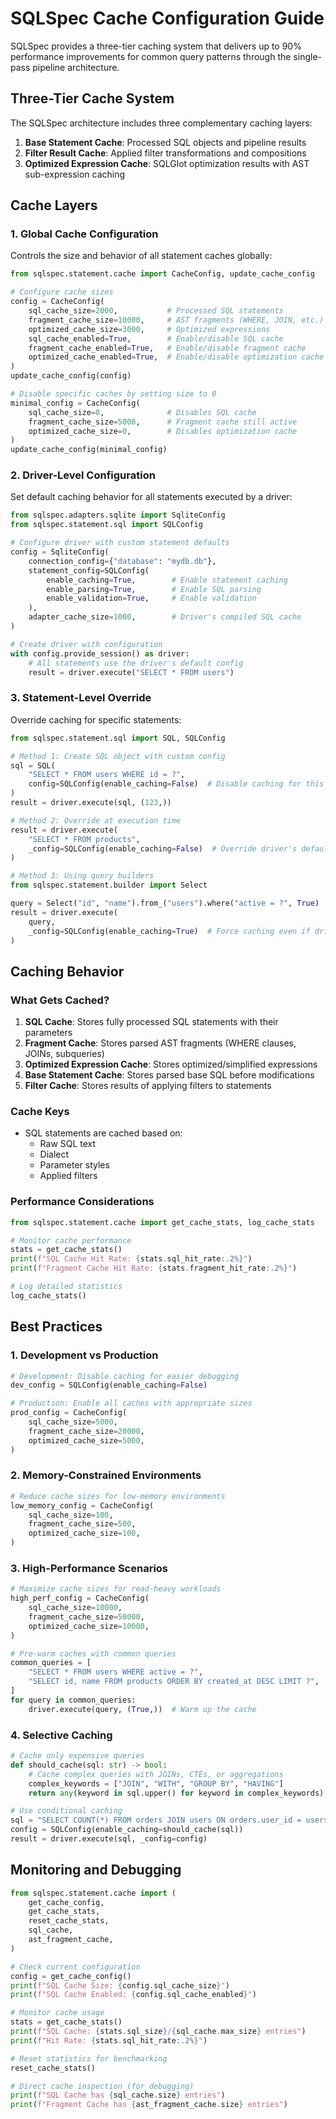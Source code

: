 # SQLSpec Cache Configuration Guide

SQLSpec provides a three-tier caching system that delivers up to 90% performance improvements for common query patterns through the single-pass pipeline architecture.

## Three-Tier Cache System

The SQLSpec architecture includes three complementary caching layers:

1. **Base Statement Cache**: Processed SQL objects and pipeline results
2. **Filter Result Cache**: Applied filter transformations and compositions  
3. **Optimized Expression Cache**: SQLGlot optimization results with AST sub-expression caching

## Cache Layers

### 1. Global Cache Configuration

Controls the size and behavior of all statement caches globally:

```python
from sqlspec.statement.cache import CacheConfig, update_cache_config

# Configure cache sizes
config = CacheConfig(
    sql_cache_size=2000,           # Processed SQL statements
    fragment_cache_size=10000,     # AST fragments (WHERE, JOIN, etc.)
    optimized_cache_size=3000,     # Optimized expressions
    sql_cache_enabled=True,        # Enable/disable SQL cache
    fragment_cache_enabled=True,   # Enable/disable fragment cache
    optimized_cache_enabled=True,  # Enable/disable optimization cache
)
update_cache_config(config)

# Disable specific caches by setting size to 0
minimal_config = CacheConfig(
    sql_cache_size=0,              # Disables SQL cache
    fragment_cache_size=5000,      # Fragment cache still active
    optimized_cache_size=0,        # Disables optimization cache
)
update_cache_config(minimal_config)
```

### 2. Driver-Level Configuration

Set default caching behavior for all statements executed by a driver:

```python
from sqlspec.adapters.sqlite import SqliteConfig
from sqlspec.statement.sql import SQLConfig

# Configure driver with custom statement defaults
config = SqliteConfig(
    connection_config={"database": "mydb.db"},
    statement_config=SQLConfig(
        enable_caching=True,        # Enable statement caching
        enable_parsing=True,        # Enable SQL parsing
        enable_validation=True,     # Enable validation
    ),
    adapter_cache_size=1000,        # Driver's compiled SQL cache
)

# Create driver with configuration
with config.provide_session() as driver:
    # All statements use the driver's default config
    result = driver.execute("SELECT * FROM users")
```

### 3. Statement-Level Override

Override caching for specific statements:

```python
from sqlspec.statement.sql import SQL, SQLConfig

# Method 1: Create SQL object with custom config
sql = SQL(
    "SELECT * FROM users WHERE id = ?",
    config=SQLConfig(enable_caching=False)  # Disable caching for this statement
)
result = driver.execute(sql, (123,))

# Method 2: Override at execution time
result = driver.execute(
    "SELECT * FROM products",
    _config=SQLConfig(enable_caching=False)  # Override driver's default
)

# Method 3: Using query builders
from sqlspec.statement.builder import Select

query = Select("id", "name").from_("users").where("active = ?", True)
result = driver.execute(
    query,
    _config=SQLConfig(enable_caching=True)  # Force caching even if driver default is False
)
```

## Caching Behavior

### What Gets Cached?

1. **SQL Cache**: Stores fully processed SQL statements with their parameters
2. **Fragment Cache**: Stores parsed AST fragments (WHERE clauses, JOINs, subqueries)
3. **Optimized Expression Cache**: Stores optimized/simplified expressions
4. **Base Statement Cache**: Stores parsed base SQL before modifications
5. **Filter Cache**: Stores results of applying filters to statements

### Cache Keys

- SQL statements are cached based on:
    - Raw SQL text
    - Dialect
    - Parameter styles
    - Applied filters

### Performance Considerations

```python
from sqlspec.statement.cache import get_cache_stats, log_cache_stats

# Monitor cache performance
stats = get_cache_stats()
print(f"SQL Cache Hit Rate: {stats.sql_hit_rate:.2%}")
print(f"Fragment Cache Hit Rate: {stats.fragment_hit_rate:.2%}")

# Log detailed statistics
log_cache_stats()
```

## Best Practices

### 1. Development vs Production

```python
# Development: Disable caching for easier debugging
dev_config = SQLConfig(enable_caching=False)

# Production: Enable all caches with appropriate sizes
prod_config = CacheConfig(
    sql_cache_size=5000,
    fragment_cache_size=20000,
    optimized_cache_size=5000,
)
```

### 2. Memory-Constrained Environments

```python
# Reduce cache sizes for low-memory environments
low_memory_config = CacheConfig(
    sql_cache_size=100,
    fragment_cache_size=500,
    optimized_cache_size=100,
)
```

### 3. High-Performance Scenarios

```python
# Maximize cache sizes for read-heavy workloads
high_perf_config = CacheConfig(
    sql_cache_size=10000,
    fragment_cache_size=50000,
    optimized_cache_size=10000,
)

# Pre-warm caches with common queries
common_queries = [
    "SELECT * FROM users WHERE active = ?",
    "SELECT id, name FROM products ORDER BY created_at DESC LIMIT ?",
]
for query in common_queries:
    driver.execute(query, (True,))  # Warm up the cache
```

### 4. Selective Caching

```python
# Cache only expensive queries
def should_cache(sql: str) -> bool:
    # Cache complex queries with JOINs, CTEs, or aggregations
    complex_keywords = ["JOIN", "WITH", "GROUP BY", "HAVING"]
    return any(keyword in sql.upper() for keyword in complex_keywords)

# Use conditional caching
sql = "SELECT COUNT(*) FROM orders JOIN users ON orders.user_id = users.id"
config = SQLConfig(enable_caching=should_cache(sql))
result = driver.execute(sql, _config=config)
```

## Monitoring and Debugging

```python
from sqlspec.statement.cache import (
    get_cache_config,
    get_cache_stats,
    reset_cache_stats,
    sql_cache,
    ast_fragment_cache,
)

# Check current configuration
config = get_cache_config()
print(f"SQL Cache Size: {config.sql_cache_size}")
print(f"SQL Cache Enabled: {config.sql_cache_enabled}")

# Monitor cache usage
stats = get_cache_stats()
print(f"SQL Cache: {stats.sql_size}/{sql_cache.max_size} entries")
print(f"Hit Rate: {stats.sql_hit_rate:.2%}")

# Reset statistics for benchmarking
reset_cache_stats()

# Direct cache inspection (for debugging)
print(f"SQL Cache has {sql_cache.size} entries")
print(f"Fragment Cache has {ast_fragment_cache.size} entries")
```
